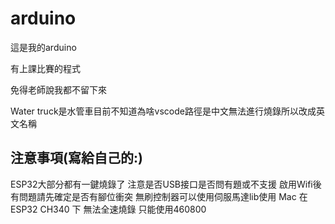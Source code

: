 # arduino

這是我的arduino

有上課比賽的程式

免得老師說我都不留下來

Water truck是水管車目前不知道為啥vscode路徑是中文無法進行燒錄所以改成英文名稱

## 注意事項(寫給自己的:)

ESP32大部分都有一鍵燒錄了
注意是否USB接口是否問有題或不支援
啟用Wifi後有問題請先確定是否有腳位衝突
無刷控制器可以使用伺服馬達lib使用
Mac 在ESP32 CH340 下 無法全速燒錄 只能使用460800
